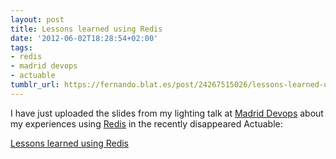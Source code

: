 ```yaml
---
layout: post
title: Lessons learned using Redis
date: '2012-06-02T18:28:54+02:00'
tags:
- redis
- madrid devops
- actuable
tumblr_url: https://fernando.blat.es/post/24267515026/lessons-learned-using-redis
---
```

I have just uploaded the slides from my lighting talk at [Madrid Devops](http://madrid-devops.jottit.com/)&nbsp;about my experiences using [Redis](http://redis.io)&nbsp;in the recently disappeared Actuable:

[Lessons learned using Redis](https://speakerdeck.com/u/ferblape/p/lessons-learned-using-redis)

<script src="//speakerdeck.com/assets/embed.js" type="text/javascript" data-id="4fc4ca5e0608eb002200e59e" data-ratio="1.299492385786802"></script>
